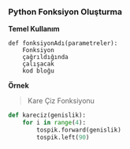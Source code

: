 ### Python Fonksiyon Oluşturma ###

**Temel Kullanım**
```
def fonksiyonAdı(parametreler):
    Fonksiyon
    çağrıldığında 
    çalışacak
    kod bloğu
```

**Örnek** 
> Kare Çiz Fonksiyonu

```python
def kareciz(genislik):
    for i in range(4):
        tospik.forward(genislik)
        tospik.left(90)
```
